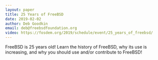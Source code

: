 ```yaml
---
layout: paper
title: 25 Years of FreeBSD
date: 2019-02-02
author: Deb Goodkin
email: deb@freebsdfoundation.org
video: https://fosdem.org/2019/schedule/event/25_years_of_freebsd/
---
```

FreeBSD is 25 years old! Learn the history of FreeBSD, why its use is increasing, and why you should use and/or contribute to FreeBSD!
